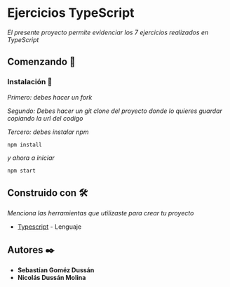 # Ejercicios TypeScript

_El presente proyecto permite evidenciar los 7 ejercicios realizados en TypeScript_

## Comenzando 🚀

### Instalación 🔧

_Primero: debes hacer un fork_

_Segundo: Debes hacer un git clone del proyecto donde lo quieres guardar copiando la url del codigo_

_Tercero: debes instalar npm_

```
npm install
```

_y ahora a iniciar_

```
npm start
```

## Construido con 🛠️

_Menciona las herramientas que utilizaste para crear tu proyecto_

* [Typescript](https://www.typescriptlang.org/) - Lenguaje


## Autores ✒️

* **Sebastían Goméz Dussán** 
* **Nicolás Dussán Molina** 

